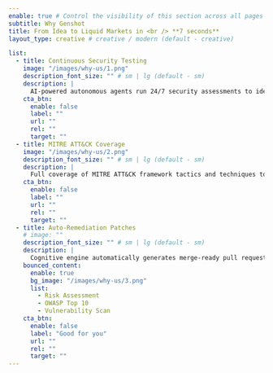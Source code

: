 ```yaml
---
enable: true # Control the visibility of this section across all pages where it is used
subtitle: Why Genshot
title: From Idea to Liquid Markets in <br /> **7 seconds**
layout_type: creative # creative / modern (default - creative)

list:
  - title: Continuous Security Testing
    image: "/images/why-us/1.png"
    description_font_size: "" # sm | lg (default - sm)
    description: |
      AI-powered autonomous agents run 24/7 security assessments to identify vulnerabilities before attackers do, eliminating manual testing overhead.
    cta_btn:
      enable: false
      label: ""
      url: ""
      rel: ""
      target: ""
  - title: MITRE ATT&CK Coverage
    image: "/images/why-us/2.png"
    description_font_size: "" # sm | lg (default - sm)
    description: |
      Full coverage of MITRE ATT&CK framework tactics and techniques to simulate real-world attack scenarios with comprehensive threat modeling.
    cta_btn:
      enable: false
      label: ""
      url: ""
      rel: ""
      target: ""
  - title: Auto-Remediation Patches
    # image: ""
    description_font_size: "" # sm | lg (default - sm)
    description: |
      Cognitive engine automatically generates merge-ready pull requests and Infrastructure-as-Code patches that resolve findings before they escalate.
    bounced_content:
      enable: true
      bg_image: "/images/why-us/3.png"
      list:
        - Risk Assessment
        - OWASP Top 10
        - Vulnerability Scan
    cta_btn:
      enable: false
      label: "Good for you"
      url: ""
      rel: ""
      target: ""
---
```

